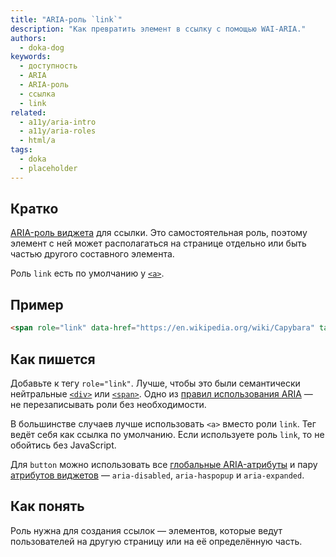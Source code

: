 ```yaml
---
title: "ARIA-роль `link`"
description: "Как превратить элемент в ссылку с помощью WAI-ARIA."
authors:
  - doka-dog
keywords:
  - доступность
  - ARIA
  - ARIA-роль
  - ссылка
  - link
related:
  - a11y/aria-intro
  - a11y/aria-roles
  - html/a
tags:
  - doka
  - placeholder
---
```


## Кратко

[ARIA-роль виджета](/a11y/aria-roles/#roli-vidzhetov) для ссылки. Это самостоятельная роль, поэтому элемент с ней может располагаться на странице отдельно или быть частью другого составного элемента.

Роль `link` есть по умолчанию у [`<a>`](/html/a/).

## Пример

```html
<span role="link" data-href="https://en.wikipedia.org/wiki/Capybara" tabindex="0">Узнать больше о капибарах</span>
```

## Как пишется

Добавьте к тегу `role="link"`. Лучше, чтобы это были семантически нейтральные [`<div>`](/html/div/) или [`<span>`](/html/span/). Одно из [правил использования ARIA](/a11y/aria-intro/#pravila-ispolzovaniya) — не перезаписывать роли без необходимости.

В большинстве случаев лучше использовать `<a>` вместо роли `link`. Тег ведёт себя как ссылка по умолчанию. Если используете роль `link`, то не обойтись без JavaScript.

Для `button` можно использовать все [глобальные ARIA-атрибуты](/a11y/aria-attrs/#globalnye-atributy) и пару [атрибутов виджетов](/a11y/aria-attrs/#atributy-vidzhetov) — `aria-disabled`, `aria-haspopup` и `aria-expanded`.

## Как понять

Роль нужна для создания ссылок — элементов, которые ведут пользователей на другую страницу или на её определённую часть.
